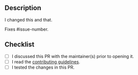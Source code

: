 ## Description

I changed this and that.

Fixes #issue-number.

## Checklist

[//]: # "Put an x in [ ] to check the checkbox, e.g. [x]"

- [ ] I discussed this PR with the maintainer(s) prior to opening it.
- [ ] I read the [contributing guidelines](./.github/CONTRIBUTING.md).
- [ ] I tested the changes in this PR.
